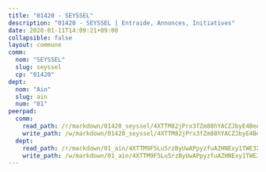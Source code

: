 ```yaml
---
title: "01420 - SEYSSEL"
description: "01420 - SEYSSEL | Entraide, Annonces, Initiatives"
date: 2020-01-11T14:09:21+09:00
collapsible: false
layout: commune
comm:
  nom: "SEYSSEL"
  slug: seyssel
  cp: "01420"
dept:
  nom: "Ain"
  slug: ain
  num: "01"
peerpad:
  comm:
    read_path: /r/markdown/01420_seyssel/4XTTM82jPrx3fZm88hYACZJbyE4BeAXjeQeyCRazX97aTAzT7
    write_path: /w/markdown/01420_seyssel/4XTTM82jPrx3fZm88hYACZJbyE4BeAXjeQeyCRazX97aTAzT7-K3TgV1hwqpoFX8rEVR8qWtda1pZFXd24Uvi6SEbVLUrr1oJPa8FT1rayA4acu1YVoqKrwfGQry6w7rSPid1zbk7zm5ipFFB6UDKbiBmmTBYW8RbocNSMSMpuJhS5h8hkYZe98jNu
  dept:
    read_path: /r/markdown/01_ain/4XTTM9F5Lu5rzByUwAPpyzfuAZHNExy1TWE3X3wiTrPFfiAJr
    write_path: /w/markdown/01_ain/4XTTM9F5Lu5rzByUwAPpyzfuAZHNExy1TWE3X3wiTrPFfiAJr-K3TgUnxzeFoJA4CB58vXNvKXURJneTNZHUsypAQGicGiZu7AS2sPbjspGpj7s3MmMv58YhkLaSUMQMHaiKAfoMv6wF36Urxbqqh8MmnXpnKkbVhnAishABEkMRAiyAt8GGJ1Jer2
---
```


